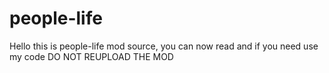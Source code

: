 # people-life
Hello this is people-life mod source, you can now read and if you need use my code
DO NOT REUPLOAD THE MOD
